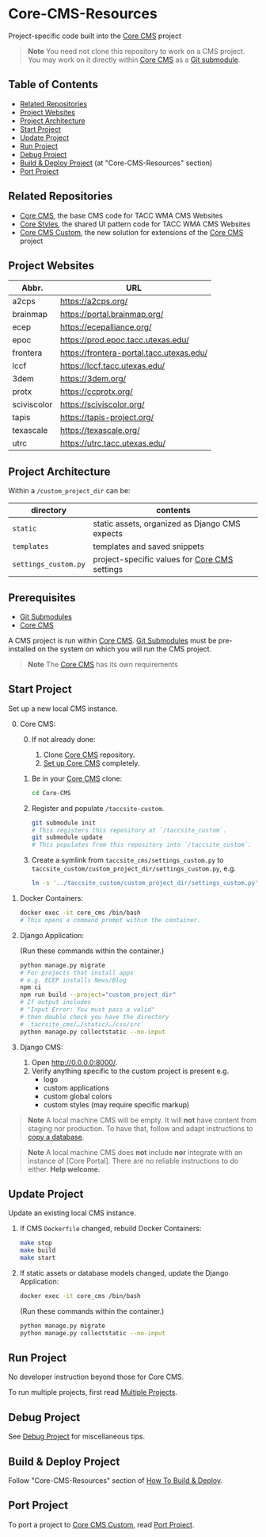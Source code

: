 # Core-CMS-Resources

Project-specific code built into the [Core CMS] project

> **Note**
> You need not clone this repository to work on a CMS project. You may work on it directly within [Core CMS] as a [Git submodule][Git Submodules].

## Table of Contents

- [Related Repositories](#related-repositories)
- [Project Websites](#project-websites)
- [Project Architecture](#project-architecture)
- [Start Project](#start-project)
- [Update Project](#update-project)
- [Run Project](#run-project)
- [Debug Project](#debug-project)
- [Build & Deploy Project] (at "Core-CMS-Resources" section)
- [Port Project](./docs/port-project.md)

## Related Repositories

- [Core CMS], the base CMS code for TACC WMA CMS Websites
- [Core Styles], the shared UI pattern code for TACC WMA CMS Websites
- [Core CMS Custom], the new solution for extensions of the [Core CMS] project

## Project Websites

| Abbr. | URL
| - | -
| a2cps | https://a2cps.org/
| brainmap | https://portal.brainmap.org/
| ecep | https://ecepalliance.org/
| epoc | https://prod.epoc.tacc.utexas.edu/
| frontera | https://frontera-portal.tacc.utexas.edu/
| lccf | https://lccf.tacc.utexas.edu/
| 3dem | https://3dem.org/
| protx | https://ccprotx.org/
| sciviscolor | https://sciviscolor.org/
| tapis | https://tapis-project.org/
| texascale | https://texascale.org/
| utrc | https://utrc.tacc.utexas.edu/

## Project Architecture

Within a `/custom_project_dir` can be:

| directory | contents |
| - | - |
| `static` | static assets, organized as Django CMS expects |
| `templates` | templates and saved snippets |
| `settings_custom.py` | project-specific values for [Core CMS] settings |

## Prerequisites

- [Git Submodules]
- [Core CMS]

A CMS project is run within [Core CMS]. [Git Submodules] must be pre-installed on the system on which you will run the CMS project.

> **Note**
> The [Core CMS] has its own requirements

## Start Project

Set up a new local CMS instance.

0. Core CMS:

    0. If not already done:
        1. Clone [Core CMS] repository.
        2. [Set up Core CMS](https://github.com/TACC/Core-CMS#readme) completely.
    1. Be in your [Core CMS] clone:

        ```sh
        cd Core-CMS
        ```

    2. Register and populate `/taccsite-custom`.

        ```sh
        git submodule init
        # This registers this repository at `/taccsite_custom`.
        git submodule update
        # This populates from this repository into `/taccsite_custom`.
        ```

    3. Create a symlink from `taccsite_cms/settings_custom.py` to `taccsite_custom/custom_project_dir/settings_custom.py`, e.g.

        ```sh
        ln -s '../taccsite_custom/custom_project_dir/settings_custom.py' 'taccsite_cms/settings_custom.py'
        ```

1. Docker Containers:

    ```sh
    docker exec -it core_cms /bin/bash
    # This opens a command prompt within the container.
    ```

2. Django Application:

    (Run these commands within the container.)

    ```sh
    python manage.py migrate
    # For projects that install apps
    # e.g. ECEP installs News/Blog
    npm ci
    npm run build --project="custom_project_dir"
    # If output includes
    # "Input Error: You must pass a valid"
    # then double check you have the directory
    # `taccsite_cms/…/static/…/css/src`
    python manage.py collectstatic --no-input
    ```

3. Django CMS:
    1. Open http://0.0.0.0:8000/.
    2. Verify anything specific to the custom project is present e.g.
        - logo
        - custom applications
        - custom global colors
        - custom styles (may require specific markup)

> **Note**
> A local machine CMS will be empty. It will **not** have content from staging nor production. To have that, follow and adapt instructions to [copy a database](https://confluence.tacc.utexas.edu/x/W4DZDg).

> **Note**
> A local machine CMS does **not** include **nor** integrate with an instance of [Core Portal]. There are no reliable instructions to do either. **Help welcome.**

## Update Project

Update an existing local CMS instance.

1. If CMS `Dockerfile` changed, rebuild Docker Containers:

    ```sh
    make stop
    make build
    make start
    ```

2. If static assets or database models changed, update the Django Application:

    ```sh
    docker exec -it core_cms /bin/bash
    ```

    (Run these commands within the container.)

    ```sh
    python manage.py migrate
    python manage.py collectstatic --no-input
    ```

## Run Project

No developer instruction beyond those for Core CMS.

To run multiple projects, first read [Multiple Projects](./docs/run-project.md#multiple-projects).

## Debug Project

See [Debug Project](./docs/debug-project.md) for miscellaneous tips.

## Build & Deploy Project

Follow "Core-CMS-Resources" section of [How To Build & Deploy][Build & Deploy Project].

## Port Project

To port a project to [Core CMS Custom], read [Port Project].

<!-- Link Aliases -->

[Core CMS]: https://github.com/TACC/Core-CMS
[Core Styles]: https://github.com/TACC/tup-ui/tree/main/libs/core-styles
[Core CMS Custom]: https://github.com/TACC/Core-CMS-Custom

[Git Submodules]: https://git-scm.com/book/en/v2/Git-Tools-Submodules

[Build & Deploy Project]: https://confluence.tacc.utexas.edu/x/Lo99E
[Port Project]: https://github.com/TACC/Core-CMS-Custom/blob/main/docs/port-project.md
